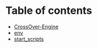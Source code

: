 # Table of contents

* [CrossOver-Engine](README.md)
* [env](env.cmd)
* [start\_scripts](start\_scripts.cmd)
